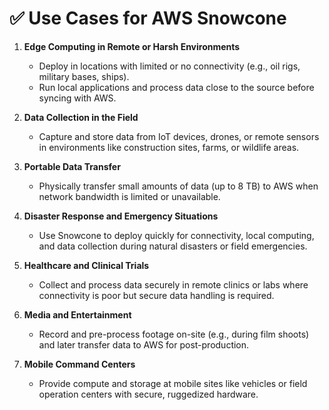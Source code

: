 ﻿# ✅ **Use Cases for AWS Snowcone**

1. **Edge Computing in Remote or Harsh Environments**  
   - Deploy in locations with limited or no connectivity (e.g., oil rigs, military bases, ships).
   - Run local applications and process data close to the source before syncing with AWS.

2. **Data Collection in the Field**  
   - Capture and store data from IoT devices, drones, or remote sensors in environments like construction sites, farms, or wildlife areas.

3. **Portable Data Transfer**  
   - Physically transfer small amounts of data (up to 8 TB) to AWS when network bandwidth is limited or unavailable.

4. **Disaster Response and Emergency Situations**  
   - Use Snowcone to deploy quickly for connectivity, local computing, and data collection during natural disasters or field emergencies.

5. **Healthcare and Clinical Trials**  
   - Collect and process data securely in remote clinics or labs where connectivity is poor but secure data handling is required.

6. **Media and Entertainment**  
   - Record and pre-process footage on-site (e.g., during film shoots) and later transfer data to AWS for post-production.

7. **Mobile Command Centers**  
   - Provide compute and storage at mobile sites like vehicles or field operation centers with secure, ruggedized hardware.

